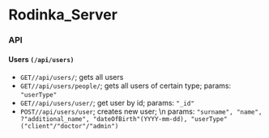 # Rodinka_Server

### API
#### Users `(/api/users)`
- `GET//api/users/`;  gets all users
- `GET//api/users/people/`; gets all users of certain type; 
    params: `"userType"`
- `GET//api/users/user/`; get user by id; 
    params: `"_id"`
- `POST//api/users/user`; creates new user; \n
    params: `"surname", "name", ?"additional_name", "dateOfBirth"(YYYY-mm-dd), "userType" ("client"/"doctor"/"admin")`
